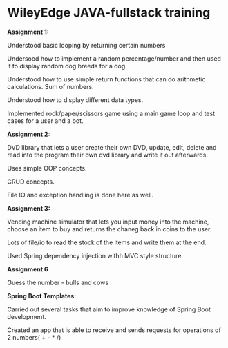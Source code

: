 # WileyEdge JAVA-fullstack training

**Assignment 1:**

  Understood basic looping by returning certain numbers 

  Undersood how to implement a random percentage/number and then used it to display random dog breeds for a dog.

  Understood how to use simple return functions that can do arithmetic calculations. Sum of numbers.

  Understood how to display different data types.  

  Implemented rock/paper/scissors game using a main game loop and test cases for a user and a bot.

**Assignment 2:**

  DVD library that lets a user create their own DVD, update, edit, delete and read into the program their own dvd library and write it out afterwards.

  Uses simple OOP concepts.

  CRUD concepts.
  
  File IO and exception handling is done here as well.


**Assignment 3:**

  Vending machine simulator that lets you input money into the machine, choose an item to buy and returns the chaneg back in coins to the user.

  Lots of file/io to read the stock of the items and write them at the end.

  Used Spring dependency injection withh MVC style structure.


**Assignment 6**

Guess the number - bulls and cows

**Spring Boot Templates:**

  Carried out several tasks that aim to improve knowledge of Spring Boot development.

  Created an app that is able to receive and sends requests for operations of 2 numbers( + - * /) 
